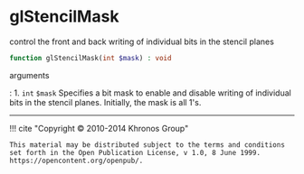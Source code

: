 # glStencilMask
control the front and back writing of individual bits in the stencil planes

```php
function glStencilMask(int $mask) : void
```

arguments

:    1. `int` `$mask` Specifies a bit mask to enable and disable writing of
    individual bits in the stencil planes. Initially, the mask is all 1's.

---
     

!!! cite "Copyright © 2010-2014 Khronos Group"

    This material may be distributed subject to the terms and conditions set forth in the Open Publication License, v 1.0, 8 June 1999. https://opencontent.org/openpub/.